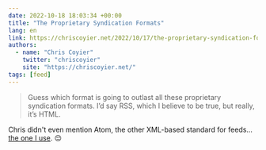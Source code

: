 ```yaml
---
date: 2022-10-18 18:03:34 +00:00
title: "The Proprietary Syndication Formats"
lang: en
link: https://chriscoyier.net/2022/10/17/the-proprietary-syndication-formats/
authors:
  - name: "Chris Coyier"
    twitter: "chriscoyier"
    site: "https://chriscoyier.net/"
tags: [feed]
---
```


> Guess which format is going to outlast all these proprietary syndication formats. I’d say RSS, which I believe to be true, but really, it’s HTML.

Chris didn't even mention Atom, the other XML-based standard for feeds… [the one I use](/feeds/). 😔
